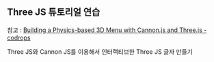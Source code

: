 ## Three JS 튜토리얼 연습

참고 : [Building a Physics-based 3D Menu with Cannon.js and Three.js - codrops](https://tympanus.net/codrops/2019/12/10/building-a-physics-based-3d-menu-with-cannon-js-and-three-js/?utm_source=chatgpt.com)

Three JS와 Cannon JS를 이용해서 인터랙티브한 Three JS 글자 만들기
